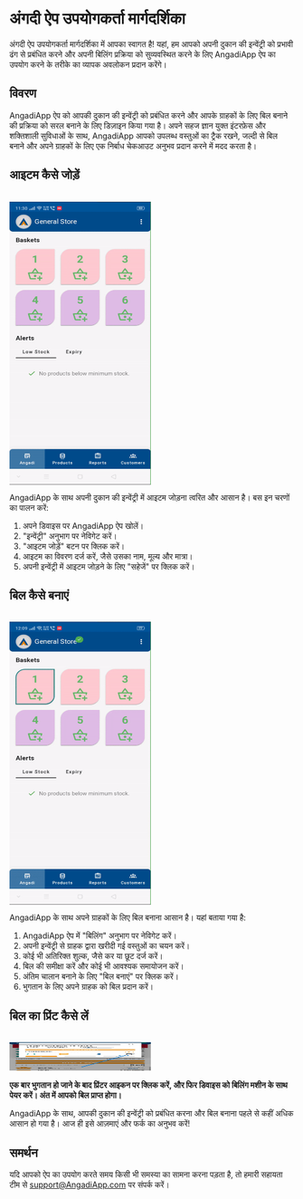 # अंगदी ऐप उपयोगकर्ता मार्गदर्शिका

अंगदी ऐप उपयोगकर्ता मार्गदर्शिका में आपका स्वागत है! यहां, हम आपको अपनी दुकान की इन्वेंट्री को प्रभावी ढंग से प्रबंधित करने और अपनी बिलिंग प्रक्रिया को सुव्यवस्थित करने के लिए AngadiApp ऐप का उपयोग करने के तरीके का व्यापक अवलोकन प्रदान करेंगे।

## विवरण 

AngadiApp ऐप को आपकी दुकान की इन्वेंट्री को प्रबंधित करने और आपके ग्राहकों के लिए बिल बनाने की प्रक्रिया को सरल बनाने के लिए डिज़ाइन किया गया है। अपने सहज ज्ञान युक्त इंटरफ़ेस और शक्तिशाली सुविधाओं के साथ, AngadiApp आपको उपलब्ध वस्तुओं का ट्रैक रखने, जल्दी से बिल बनाने और अपने ग्राहकों के लिए एक निर्बाध चेकआउट अनुभव प्रदान करने में मदद करता है।

## आइटम कैसे जोड़ें 

<br>

<div style="width: 250px; height: 500px; overflow: hidden;">
  <img src="/.vitepress/assets/add_item.gif" alt="Add Items" style="width: 100%; height: 100%;">
</div>

AngadiApp के साथ अपनी दुकान की इन्वेंट्री में आइटम जोड़ना त्वरित और आसान है। बस इन चरणों का पालन करें:

1. अपने डिवाइस पर AngadiApp ऐप खोलें।
2. "इन्वेंट्री" अनुभाग पर नेविगेट करें।
3. "आइटम जोड़ें" बटन पर क्लिक करें।
4. आइटम का विवरण दर्ज करें, जैसे उसका नाम, मूल्य और मात्रा।
5. अपनी इन्वेंट्री में आइटम जोड़ने के लिए "सहेजें" पर क्लिक करें।

## बिल कैसे बनाएं

<br>

<div style="width: 250px; height: 500px; overflow: hidden;">
  <img src="/.vitepress/assets/make_bill.gif" alt="Generate Bills" style="width: 100%; height: 100%;">
</div>

AngadiApp के साथ अपने ग्राहकों के लिए बिल बनाना आसान है। यहां बताया गया है:

1. AngadiApp ऐप में "बिलिंग" अनुभाग पर नेविगेट करें।
2. अपनी इन्वेंट्री से ग्राहक द्वारा खरीदी गई वस्तुओं का चयन करें।
3. कोई भी अतिरिक्त शुल्क, जैसे कर या छूट दर्ज करें।
4. बिल की समीक्षा करें और कोई भी आवश्यक समायोजन करें।
5. अंतिम चालान बनाने के लिए "बिल बनाएं" पर क्लिक करें।
6. भुगतान के लिए अपने ग्राहक को बिल प्रदान करें।

## बिल का प्रिंट कैसे लें 

<br>


<img src="/.vitepress/assets/7.jpeg" width="250" height="50">

**एक बार भुगतान हो जाने के बाद प्रिंटर आइकन पर क्लिक करें, और फिर डिवाइस को बिलिंग मशीन के साथ पेयर करें। अंत में आपको बिल प्राप्त होगा।**

AngadiApp के साथ, आपकी दुकान की इन्वेंट्री को प्रबंधित करना और बिल बनाना पहले से कहीं अधिक आसान हो गया है। आज ही इसे आज़माएं और फर्क का अनुभव करें!

## समर्थन 

यदि आपको ऐप का उपयोग करते समय किसी भी समस्या का सामना करना पड़ता है, तो हमारी सहायता टीम से support@AngadiApp.com पर संपर्क करें।
